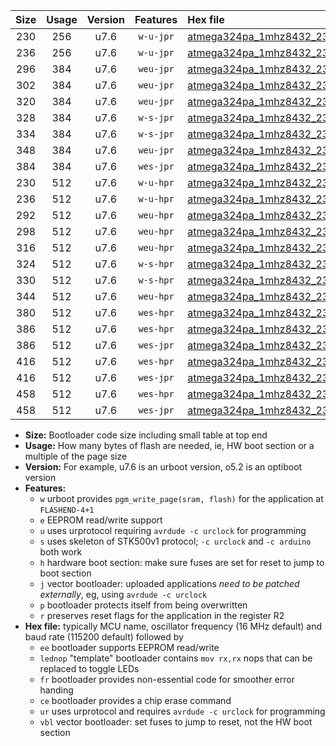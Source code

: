 |Size|Usage|Version|Features|Hex file|
|:-:|:-:|:-:|:-:|:--|
|230|256|u7.6|`w-u-jpr`|[atmega324pa_1mhz8432_230400bps_ur_vbl.hex](https://raw.githubusercontent.com/stefanrueger/urboot/main/bootloaders/atmega324pa/fcpu_1mhz8432/230400_bps/atmega324pa_1mhz8432_230400bps_ur_vbl.hex)|
|236|256|u7.6|`w-u-jpr`|[atmega324pa_1mhz8432_230400bps_lednop_ur_vbl.hex](https://raw.githubusercontent.com/stefanrueger/urboot/main/bootloaders/atmega324pa/fcpu_1mhz8432/230400_bps/atmega324pa_1mhz8432_230400bps_lednop_ur_vbl.hex)|
|296|384|u7.6|`weu-jpr`|[atmega324pa_1mhz8432_230400bps_ee_ur_vbl.hex](https://raw.githubusercontent.com/stefanrueger/urboot/main/bootloaders/atmega324pa/fcpu_1mhz8432/230400_bps/atmega324pa_1mhz8432_230400bps_ee_ur_vbl.hex)|
|302|384|u7.6|`weu-jpr`|[atmega324pa_1mhz8432_230400bps_ee_lednop_ur_vbl.hex](https://raw.githubusercontent.com/stefanrueger/urboot/main/bootloaders/atmega324pa/fcpu_1mhz8432/230400_bps/atmega324pa_1mhz8432_230400bps_ee_lednop_ur_vbl.hex)|
|320|384|u7.6|`weu-jpr`|[atmega324pa_1mhz8432_230400bps_ee_lednop_fr_ur_vbl.hex](https://raw.githubusercontent.com/stefanrueger/urboot/main/bootloaders/atmega324pa/fcpu_1mhz8432/230400_bps/atmega324pa_1mhz8432_230400bps_ee_lednop_fr_ur_vbl.hex)|
|328|384|u7.6|`w-s-jpr`|[atmega324pa_1mhz8432_230400bps_vbl.hex](https://raw.githubusercontent.com/stefanrueger/urboot/main/bootloaders/atmega324pa/fcpu_1mhz8432/230400_bps/atmega324pa_1mhz8432_230400bps_vbl.hex)|
|334|384|u7.6|`w-s-jpr`|[atmega324pa_1mhz8432_230400bps_lednop_vbl.hex](https://raw.githubusercontent.com/stefanrueger/urboot/main/bootloaders/atmega324pa/fcpu_1mhz8432/230400_bps/atmega324pa_1mhz8432_230400bps_lednop_vbl.hex)|
|348|384|u7.6|`weu-jpr`|[atmega324pa_1mhz8432_230400bps_ee_lednop_fr_ce_ur_vbl.hex](https://raw.githubusercontent.com/stefanrueger/urboot/main/bootloaders/atmega324pa/fcpu_1mhz8432/230400_bps/atmega324pa_1mhz8432_230400bps_ee_lednop_fr_ce_ur_vbl.hex)|
|384|384|u7.6|`wes-jpr`|[atmega324pa_1mhz8432_230400bps_ee_vbl.hex](https://raw.githubusercontent.com/stefanrueger/urboot/main/bootloaders/atmega324pa/fcpu_1mhz8432/230400_bps/atmega324pa_1mhz8432_230400bps_ee_vbl.hex)|
|230|512|u7.6|`w-u-hpr`|[atmega324pa_1mhz8432_230400bps_ur.hex](https://raw.githubusercontent.com/stefanrueger/urboot/main/bootloaders/atmega324pa/fcpu_1mhz8432/230400_bps/atmega324pa_1mhz8432_230400bps_ur.hex)|
|236|512|u7.6|`w-u-hpr`|[atmega324pa_1mhz8432_230400bps_lednop_ur.hex](https://raw.githubusercontent.com/stefanrueger/urboot/main/bootloaders/atmega324pa/fcpu_1mhz8432/230400_bps/atmega324pa_1mhz8432_230400bps_lednop_ur.hex)|
|292|512|u7.6|`weu-hpr`|[atmega324pa_1mhz8432_230400bps_ee_ur.hex](https://raw.githubusercontent.com/stefanrueger/urboot/main/bootloaders/atmega324pa/fcpu_1mhz8432/230400_bps/atmega324pa_1mhz8432_230400bps_ee_ur.hex)|
|298|512|u7.6|`weu-hpr`|[atmega324pa_1mhz8432_230400bps_ee_lednop_ur.hex](https://raw.githubusercontent.com/stefanrueger/urboot/main/bootloaders/atmega324pa/fcpu_1mhz8432/230400_bps/atmega324pa_1mhz8432_230400bps_ee_lednop_ur.hex)|
|316|512|u7.6|`weu-hpr`|[atmega324pa_1mhz8432_230400bps_ee_lednop_fr_ur.hex](https://raw.githubusercontent.com/stefanrueger/urboot/main/bootloaders/atmega324pa/fcpu_1mhz8432/230400_bps/atmega324pa_1mhz8432_230400bps_ee_lednop_fr_ur.hex)|
|324|512|u7.6|`w-s-hpr`|[atmega324pa_1mhz8432_230400bps.hex](https://raw.githubusercontent.com/stefanrueger/urboot/main/bootloaders/atmega324pa/fcpu_1mhz8432/230400_bps/atmega324pa_1mhz8432_230400bps.hex)|
|330|512|u7.6|`w-s-hpr`|[atmega324pa_1mhz8432_230400bps_lednop.hex](https://raw.githubusercontent.com/stefanrueger/urboot/main/bootloaders/atmega324pa/fcpu_1mhz8432/230400_bps/atmega324pa_1mhz8432_230400bps_lednop.hex)|
|344|512|u7.6|`weu-hpr`|[atmega324pa_1mhz8432_230400bps_ee_lednop_fr_ce_ur.hex](https://raw.githubusercontent.com/stefanrueger/urboot/main/bootloaders/atmega324pa/fcpu_1mhz8432/230400_bps/atmega324pa_1mhz8432_230400bps_ee_lednop_fr_ce_ur.hex)|
|380|512|u7.6|`wes-hpr`|[atmega324pa_1mhz8432_230400bps_ee.hex](https://raw.githubusercontent.com/stefanrueger/urboot/main/bootloaders/atmega324pa/fcpu_1mhz8432/230400_bps/atmega324pa_1mhz8432_230400bps_ee.hex)|
|386|512|u7.6|`wes-hpr`|[atmega324pa_1mhz8432_230400bps_ee_lednop.hex](https://raw.githubusercontent.com/stefanrueger/urboot/main/bootloaders/atmega324pa/fcpu_1mhz8432/230400_bps/atmega324pa_1mhz8432_230400bps_ee_lednop.hex)|
|386|512|u7.6|`wes-jpr`|[atmega324pa_1mhz8432_230400bps_ee_lednop_vbl.hex](https://raw.githubusercontent.com/stefanrueger/urboot/main/bootloaders/atmega324pa/fcpu_1mhz8432/230400_bps/atmega324pa_1mhz8432_230400bps_ee_lednop_vbl.hex)|
|416|512|u7.6|`wes-hpr`|[atmega324pa_1mhz8432_230400bps_ee_lednop_fr.hex](https://raw.githubusercontent.com/stefanrueger/urboot/main/bootloaders/atmega324pa/fcpu_1mhz8432/230400_bps/atmega324pa_1mhz8432_230400bps_ee_lednop_fr.hex)|
|416|512|u7.6|`wes-jpr`|[atmega324pa_1mhz8432_230400bps_ee_lednop_fr_vbl.hex](https://raw.githubusercontent.com/stefanrueger/urboot/main/bootloaders/atmega324pa/fcpu_1mhz8432/230400_bps/atmega324pa_1mhz8432_230400bps_ee_lednop_fr_vbl.hex)|
|458|512|u7.6|`wes-hpr`|[atmega324pa_1mhz8432_230400bps_ee_lednop_fr_ce.hex](https://raw.githubusercontent.com/stefanrueger/urboot/main/bootloaders/atmega324pa/fcpu_1mhz8432/230400_bps/atmega324pa_1mhz8432_230400bps_ee_lednop_fr_ce.hex)|
|458|512|u7.6|`wes-jpr`|[atmega324pa_1mhz8432_230400bps_ee_lednop_fr_ce_vbl.hex](https://raw.githubusercontent.com/stefanrueger/urboot/main/bootloaders/atmega324pa/fcpu_1mhz8432/230400_bps/atmega324pa_1mhz8432_230400bps_ee_lednop_fr_ce_vbl.hex)|

- **Size:** Bootloader code size including small table at top end
- **Usage:** How many bytes of flash are needed, ie, HW boot section or a multiple of the page size
- **Version:** For example, u7.6 is an urboot version, o5.2 is an optiboot version
- **Features:**
  + `w` urboot provides `pgm_write_page(sram, flash)` for the application at `FLASHEND-4+1`
  + `e` EEPROM read/write support
  + `u` uses urprotocol requiring `avrdude -c urclock` for programming
  + `s` uses skeleton of STK500v1 protocol; `-c urclock` and `-c arduino` both work
  + `h` hardware boot section: make sure fuses are set for reset to jump to boot section
  + `j` vector bootloader: uploaded applications *need to be patched externally*, eg, using `avrdude -c urclock`
  + `p` bootloader protects itself from being overwritten
  + `r` preserves reset flags for the application in the register R2
- **Hex file:** typically MCU name, oscillator frequency (16 MHz default) and baud rate (115200 default) followed by
  + `ee` bootloader supports EEPROM read/write
  + `lednop` "template" bootloader contains `mov rx,rx` nops that can be replaced to toggle LEDs
  + `fr` bootloader provides non-essential code for smoother error handing
  + `ce` bootloader provides a chip erase command
  + `ur` uses urprotocol and requires `avrdude -c urclock` for programming
  + `vbl` vector bootloader: set fuses to jump to reset, not the HW boot section
